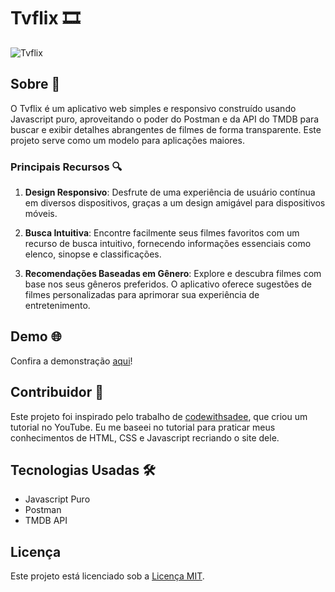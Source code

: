 # Tvflix 🎞

![Tvflix](https://i.imgur.com/LMLIIFO.png)

## Sobre 🚀

O Tvflix é um aplicativo web simples e responsivo construído usando Javascript puro, aproveitando o poder do Postman e da API do TMDB para buscar e exibir detalhes abrangentes de filmes de forma transparente. Este projeto serve como um modelo para aplicações maiores.

### Principais Recursos 🔍

1. **Design Responsivo**: Desfrute de uma experiência de usuário contínua em diversos dispositivos, graças a um design amigável para dispositivos móveis.

2. **Busca Intuitiva**: Encontre facilmente seus filmes favoritos com um recurso de busca intuitivo, fornecendo informações essenciais como elenco, sinopse e classificações.

3. **Recomendações Baseadas em Gênero**: Explore e descubra filmes com base nos seus gêneros preferidos. O aplicativo oferece sugestões de filmes personalizadas para aprimorar sua experiência de entretenimento.

## Demo 🌐

Confira a demonstração [aqui](https://tvvflixx.netlify.app/)!

## Contribuidor 🙌

Este projeto foi inspirado pelo trabalho de [codewithsadee](https://www.youtube.com/codewithsadee), que criou um tutorial no YouTube. Eu me baseei no tutorial para praticar meus conhecimentos de HTML, CSS e Javascript recriando o site dele.

## Tecnologias Usadas 🛠️

- Javascript Puro
- Postman
- TMDB API

## Licença
Este projeto está licenciado sob a [Licença MIT](LICENSE).
